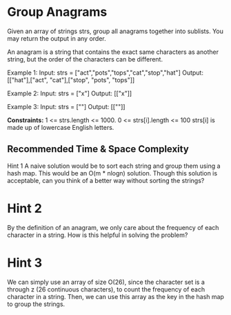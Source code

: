 # Group Anagrams
Given an array of strings strs, group all anagrams together into sublists. You may return the output in any order.

An anagram is a string that contains the exact same characters as another string, but the order of the characters can be different.

Example 1:
Input: strs = ["act","pots","tops","cat","stop","hat"]
Output: [["hat"],["act", "cat"],["stop", "pots", "tops"]]

Example 2:
Input: strs = ["x"]
Output: [["x"]]

Example 3:
Input: strs = [""]
Output: [[""]]

**Constraints:**
1 <= strs.length <= 1000.
0 <= strs[i].length <= 100
strs[i] is made up of lowercase English letters.


## Recommended Time & Space Complexity

Hint 1
A naive solution would be to sort each string and group them using a hash map. This would be an O(m * nlogn) solution. Though this solution is acceptable, can you think of a better way without sorting the strings?

# Hint 2
By the definition of an anagram, we only care about the frequency of each character in a string. How is this helpful in solving the problem?

# Hint 3
We can simply use an array of size O(26), since the character set is a through z (26 continuous characters), to count the frequency of each character in a string. Then, we can use this array as the key in the hash map to group the strings.